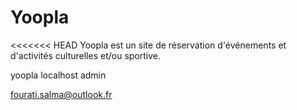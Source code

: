 # Yoopla
<<<<<<< HEAD
Yoopla est un site de réservation d'événements et d'activités culturelles et/ou sportive.

yoopla localhost
admin

fourati.salma@outlook.fr
